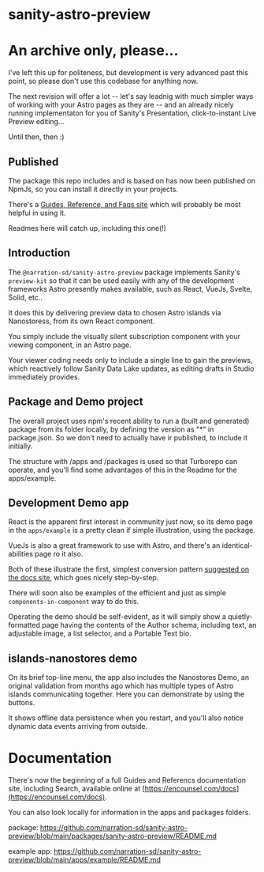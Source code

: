 # sanity-astro-preview

# An archive only, please...

I've left this up for politeness, but development is very advanced past this point, so please don't use this codebase for anything now.

The next revision will offer a lot -- let's say leadnig with much simpler ways of working with your Astro pages as they are -- and an already nicely running implementaton for you of Sanity's Presentation, click-to-instant Live Preview editing...

Until then, then :)

## Published

The package this repo includes and is based on has now been published on NpmJs, so you can install it directly in your projects.

There's a [Guides, Reference, and Faqs site](https://encounsel.com/docs) which will probably be most helpful in using it.

Readmes here will catch up, including this one(!)

## Introduction

The `@narration-sd/sanity-astro-preview` package implements Sanity's `preview-kit` so that it can be used easily with any of the development frameworks Astro presently makes available, such as React, VueJs, Svelte, Solid, etc..

It does this by delivering preview data to chosen Astro islands via Nanostoress, from its own React component.

You simply include the visually silent subscription component with your viewing component, in an Astro page.

Your viewer coding needs only to include a single line to gain the previews, which reactively follow Sanity Data Lake updates, as editing drafts in Studio immediately provides.

## Package and Demo project

The overall project uses npm's recent ability to run a (built and generated) package from its folder locally, by defining the version as "*" in package.json. So we don't need to actually have ir published, to include it initially.

The structure with /apps and /packages is used so that Turborepo can operate, and you'll find some advantages of this in the Readme for the apps/example.

## Development Demo app

React is the apparent first interest in community just now, so its demo page in the `apps/example` is a pretty clean if simple illustration, using the package.

VueJs is also a great framework to use with Astro, and there's an identical-abilities page ro it also.

Both of these illustrate the first, simplest conversion pattern [suggested on the docs site](https://encounsel.com/docs/faqs/50-making-it-easy/), which goes nicely step-by-step. 

There will soon also be examples of the efficient and just as simple `components-in-component` way to do this.

Operating the demo should be self-evident, as it will simply show a quietly-formatted page having the contents of the Author schema, including text, an adjustable image, a list selector, and a Portable Text bio.

## islands-nanostores demo

On its brief top-line menu, the app also includes the Nanostores Demo, an original validation from months ago which has multiple types of Astro islands communicating together. Here you can demonstrate by using the buttons. 

It shows offline data persistence when you restart, and you'll also notice dynamic data events arriving from outside.

# Documentation

There's now the beginning of a full Guides and Referencs documentation site, including Search, available online at [https://encounsel.com/docs](https://encounsel.com/docs).

You can also look locally for information in the apps and packages folders.

package:  https://github.com/narration-sd/sanity-astro-preview/blob/main/packages/sanity-astro-preview/README.md

example app: https://github.com/narration-sd/sanity-astro-preview/blob/main/apps/example/README.md
